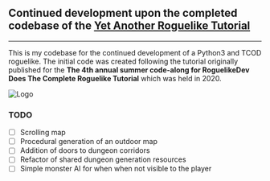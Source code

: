 ## Continued development upon the completed codebase of the [Yet Another Roguelike Tutorial](https://rogueliketutorials.com/tutorials/tcod/v2/)
---

This is my codebase for the continued development of a Python3 and TCOD roguelike.  The initial code was created following the tutorial originally published for the **The 4th annual summer code-along for RoguelikeDev Does The Complete Roguelike Tutorial** which was held in 2020.

![Logo](https://i.imgur.com/sgsO37A.png)  

### TODO

 - [ ] Scrolling map
 - [ ] Procedural generation of an outdoor map
 - [ ] Addition of doors to dungeon corridors
 - [ ] Refactor of shared dungeon generation resources
 - [ ] Simple monster AI for when when not visible to the player